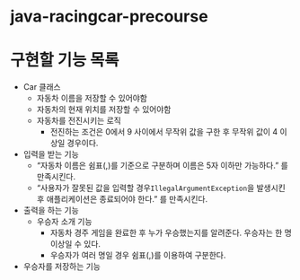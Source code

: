 # java-racingcar-precourse

# 구현할 기능 목록
- Car 클래스
    - 자동차 이름을 저장할 수 있어야함
    - 자동차의 현재 위치를 저장할 수 있어야함
    - 자동차를 전진시키는 로직
        - 전진하는 조건은 0에서 9 사이에서 무작위 값을 구한 후 무작위 값이 4 이상일 경우이다.
- 입력을 받는 기능
    - “자동차 이름은 쉼표(,)를 기준으로 구분하며 이름은 5자 이하만 가능하다.” 를 만족시킨다.
    - “사용자가 잘못된 값을 입력할 경우`IllegalArgumentException`을 발생시킨 후 애플리케이션은 종료되어야 한다.” 를 만족시킨다.
- 출력을 하는 기능
    - 우승자 소개 기능
        - 자동차 경주 게임을 완료한 후 누가 우승했는지를 알려준다. 우승자는 한 명 이상일 수 있다.
        - 우승자가 여러 명일 경우 쉼표(,)를 이용하여 구분한다.
- 우승자를 저장하는 기능

















